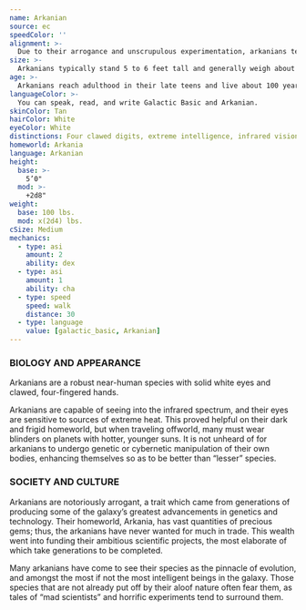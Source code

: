 ```yaml
---
name: Arkanian
source: ec
speedColor: ''
alignment: >-
  Due to their arrogance and unscrupulous experimentation, arkanians tend towards lawful dark side, though there are exceptions.
size: >-
  Arkanians typically stand 5 to 6 feet tall and generally weigh about 140 lbs. Regardless of your position in that range, your size is Medium.
age: >-
  Arkanians reach adulthood in their late teens and live about 100 years.
languageColor: >-
  You can speak, read, and write Galactic Basic and Arkanian. 
skinColor: Tan
hairColor: White
eyeColor: White
distinctions: Four clawed digits, extreme intelligence, infrared vision
homeworld: Arkania
language: Arkanian
height:
  base: >-
    5’0"
  mod: >-
    +2d8"
weight:
  base: 100 lbs.
  mod: x(2d4) lbs.
cSize: Medium
mechanics:
  - type: asi
    amount: 2
    ability: dex
  - type: asi
    amount: 1
    ability: cha
  - type: speed
    speed: walk
    distance: 30
  - type: language
    value: [galactic_basic, Arkanian]
---
```

### BIOLOGY AND APPEARANCE
Arkanians are a robust near-human species with solid white eyes and clawed, four-fingered hands.

Arkanians are capable of seeing into the infrared spectrum, and their eyes are sensitive to sources of extreme heat. This proved helpful on their dark and frigid homeworld, but when traveling offworld, many must wear blinders on planets with hotter, younger suns. It is not unheard of for arkanians to undergo genetic or cybernetic manipulation of their own bodies, enhancing themselves so as to be better than “lesser” species.

### SOCIETY AND CULTURE
Arkanians are notoriously arrogant, a trait which came from generations of producing some of the galaxy’s greatest advancements in genetics and technology. Their homeworld, Arkania, has vast quantities of precious gems; thus, the arkanians have never wanted for much in trade. This wealth went into funding their ambitious scientific projects, the most elaborate of which take generations to be completed.

Many arkanians have come to see their species as the pinnacle of evolution, and amongst the most if not the most intelligent beings in the galaxy. Those species that are not already put off by their aloof nature often fear them, as tales of “mad scientists” and horrific experiments tend to surround them.
    